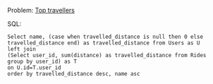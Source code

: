 Problem: [Top travellers](https://leetcode.com/problems/top-travellers/)

SQL:

```
Select name, (case when travelled_distance is null then 0 else travelled_distance end) as travelled_distance from Users as U
left join
(Select user_id, sum(distance) as travelled_distance from Rides 
group by user_id) as T
on U.id=T.user_id
order by travelled_distance desc, name asc 
```
